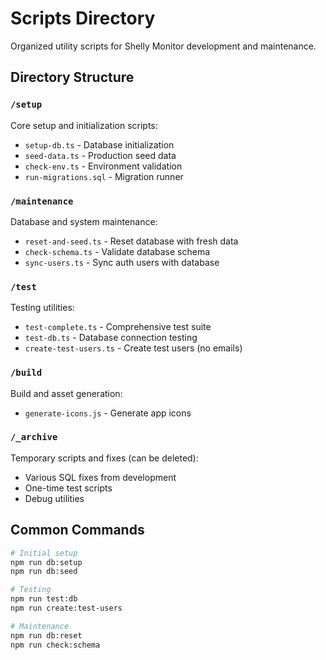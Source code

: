 # Scripts Directory

Organized utility scripts for Shelly Monitor development and maintenance.

## Directory Structure

### `/setup`
Core setup and initialization scripts:
- `setup-db.ts` - Database initialization
- `seed-data.ts` - Production seed data
- `check-env.ts` - Environment validation
- `run-migrations.sql` - Migration runner

### `/maintenance`
Database and system maintenance:
- `reset-and-seed.ts` - Reset database with fresh data
- `check-schema.ts` - Validate database schema
- `sync-users.ts` - Sync auth users with database

### `/test`
Testing utilities:
- `test-complete.ts` - Comprehensive test suite
- `test-db.ts` - Database connection testing
- `create-test-users.ts` - Create test users (no emails)

### `/build`
Build and asset generation:
- `generate-icons.js` - Generate app icons

### `/_archive`
Temporary scripts and fixes (can be deleted):
- Various SQL fixes from development
- One-time test scripts
- Debug utilities

## Common Commands

```bash
# Initial setup
npm run db:setup
npm run db:seed

# Testing
npm run test:db
npm run create:test-users

# Maintenance
npm run db:reset
npm run check:schema
```